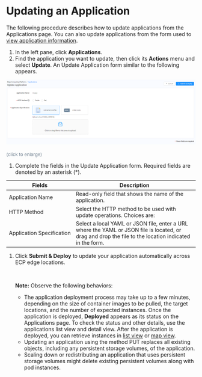 <!--?xml version="1.0" encoding="utf-8"?-->

<link href="../Resources/TableStyles/Rows.css" rel="stylesheet" madcap:stylesheettype="table">

# Updating an Application

The following procedure describes how to update applications from the Applications page. You can also update applications from the form used to [view application information](<Viewing Application Information.htm>).

1. In the left pane, click **Applications**.
2. Find the application you want to update, then click its **Actions** menu and select **Update**. An Update Application form similar to the following appears.

<!-- -->

![null](</docs/resources/images/applications/Updating an Application.png>)

<span style="color: #708090; font-size: 9pt;">(click to enlarge)</span>

1. Complete the fields in the Update Application form. Required fields are denoted by an asterisk (\*).

<!-- -->

| **Fields**                                                                                                                                             | **Description**                                                                                                                                        |
| ------------------------------------------------------------------------------------------------------------------------------------------------------ | ------------------------------------------------------------------------------------------------------------------------------------------------------ |
| Application Name                                                                                                                                       | Read-only field that shows the name of the application.                                                                                                |
| HTTP Method                                                                                                                                            | Select the HTTP method to be used with update operations. Choices are:                                                                                 |
| Application Specification                                                                                                                              | Select a local YAML or JSON file, enter a URL where the YAML or JSON file is located, or drag and drop the file to the location indicated in the form. |



1. Click **Submit & Deploy** to update your application automatically across ECP edge locations.<br>

    <br>

    **Note:** Observe the following behaviors:

    - The application deployment process may take up to a few minutes, depending on the size of container images to be pulled, the target locations, and the number of expected instances. Once the application is deployed, **Deployed** appears as its status on the Applications page. To check the status and other details, use the applications list view and detail view. After the application is deployed, you can retrieve instances in [list view](<Retrieving Instances of an Application in List View.htm>) or [map view](<Retrieving Instances of an Application in Map View.htm>).
    - Updating an application using the method PUT replaces all existing objects, including any persistent storage volumes, of the application.
    - Scaling down or redistributing an application that uses persistent storage volumes might delete existing persistent volumes along with pod instances.

    <!-- -->


<!-- -->


